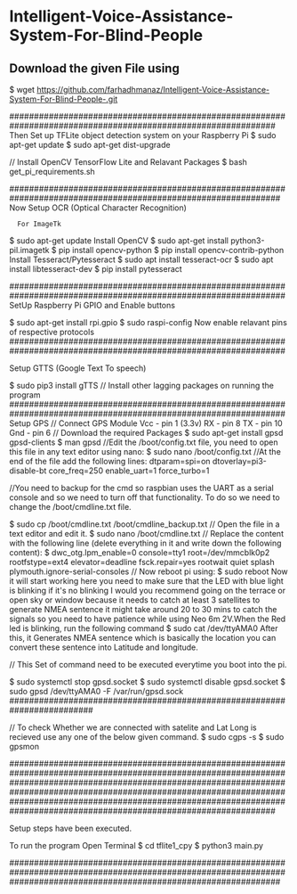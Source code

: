 # Intelligent-Voice-Assistance-System-For-Blind-People

## Download the given File using 
  
   $ wget https://github.com/farhadhmanaz/Intelligent-Voice-Assistance-System-For-Blind-People-.git
  
##############################################################################################################
Then Set up TFLite object detection system on your Raspberry Pi
   $ sudo apt-get update
   $ sudo apt-get dist-upgrade
   
 // Install OpenCV TensorFlow Lite and Relavant Packages
   $ bash get_pi_requirements.sh
   
###############################################################################################################
Now Setup OCR (Optical Character Recognition)

      For ImageTk
   $ sudo apt-get update
   Install OpenCV
   $ sudo apt-get install python3-pil.imagetk
   $ pip install opencv-python 
   $ pip install opencv-contrib-python
   Install Tesseract/Pytesseract
   $ sudo apt install tesseract-ocr
   $ sudo apt install libtesseract-dev
   $ pip install pytesseract
   
################################################################################################################
SetUp Raspberry Pi GPIO and Enable buttons

   $ sudo apt-get install rpi.gpio
   $ sudo raspi-config 
   Now enable relavant pins of respective protocols 
################################################################################################################

Setup GTTS (Google Text To speech)

   $  sudo pip3 install gTTS
   // Install other lagging packages on running the program
################################################################################################################   
Setup GPS 
   // Connect GPS Module
      Vcc - pin 1 (3.3v)
      RX  - pin 8
      TX  - pin 10
      Gnd - pin 6 
// Download the required Packages 
   $ sudo apt-get install gpsd gpsd-clients
   $ man gpsd
//Edit the /boot/config.txt file, you need to open this file in any text editor  using nano:
      $ sudo nano /boot/config.txt
//At the end of the file add the following lines:
      dtparam=spi=on
      dtoverlay=pi3-disable-bt
      core_freq=250
      enable_uart=1
      force_turbo=1
      
 //You need to backup for the cmd so raspbian uses the UART as a serial console and so we need to turn off that functionality. To do so we need to change the      /boot/cmdline.txt file. 
 
   $ sudo cp /boot/cmdline.txt /boot/cmdline_backup.txt
// Open the file in a text editor and edit it.
   $ sudo nano /boot/cmdline.txt
// Replace the content with the following line (delete everything in it and write down the following content):
   $ dwc_otg.lpm_enable=0 console=tty1 root=/dev/mmcblk0p2 rootfstype=ext4 elevator=deadline fsck.repair=yes rootwait quiet splash plymouth.ignore-serial-consoles
// Now reboot pi using:
   $ sudo reboot
Now it will start working here you need to make sure that the LED with blue light is blinking if it's no blinking I would you recommend going on the terrace or open sky or window because it needs to catch at least 3 satellites to generate NMEA sentence it might take around 20 to 30 mins to catch the  signals so you need to have patience while using Neo 6m 2V.When the Red led is blinking, run the following command
   $ sudo cat /dev/ttyAMA0
After this, it Generates NMEA sentence which is basically the location you can convert these sentence into Latitude and longitude.
 
 // This Set of command need to be executed everytime you boot into the pi.
 
   $ sudo systemctl stop gpsd.socket
   $ sudo systemctl disable gpsd.socket
   $ sudo gpsd /dev/ttyAMA0 -F /var/run/gpsd.sock
#########################################################################

// To check Whether we are connected with satelite and Lat Long is recieved use any one of the below given command.
 $ sudo cgps -s
 $ sudo gpsmon
 
##############################################################################################################################################################################################################################################################################################################################################

Setup steps have been executed. 

To run the program 
   Open Terminal
      $ cd tflite1_cpy
      $ python3 main.py
      
      
#######################################################################################################################################################################
